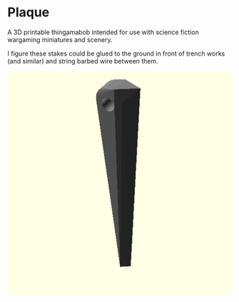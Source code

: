 # Plaque

A 3D printable thingamabob intended for use with science fiction wargaming miniatures and scenery.

I figure these stakes could be glued to the ground in front of trench works (and similar) and string barbed wire between them.

![TrenchStake.png](TrenchStake.png)
